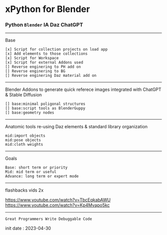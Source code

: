 # xPython for Blender

### Python `Blender` IA Daz ChatGPT

---

Base

    [x] Script for collection projects on load app
    [x] Add elements to those collections
    [x] Script for Workspace
    [x] Script for external Addons used
    [] Reverse enginering to PH add on
    [] Reverse enginering to BG
    [] Reverse enginering Daz material add on

---

Blender Addons to generate quick referece images integrated with ChatGPT & Stable Diffusion

	[] base:minimal poligonal structures
    [] base:script tools as BlenderGuppy
    [] base:geometry nodes

---

Anatomic tools re-using Daz elements & standard library organization

	mid:import objects
	mid:pose objects
	mid:cloth weights

---

Goals
    
    Base: short term or priority
    Mid: mid term or useful
    Advance: long term or expert mode

---

flashbacks vids 2x

https://www.youtube.com/watch?v=TbcEqkabAWU
https://www.youtube.com/watch?v=Kp4Mvapo5kc

---
`Great Programmers Write Debuggable Code`

init date : 2023-04-30
